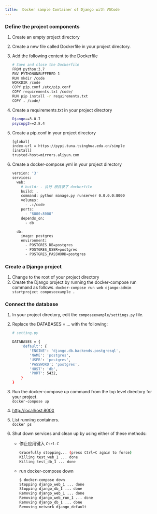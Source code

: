 ```yaml
---
title:  Docker sample Container of Django with VSCode
---
```



### Define the project components

1. Create an empty project directory
1. Create a new file called Dockerfile in your project directory.
1. Add the following content to the Dockerfile

    ```sh
    # Save and close the Dockerfile
    FROM python:3.7
    ENV PYTHONUNBUFFERED 1
    RUN mkdir /code
    WORKDIR /code
    COPY pip.conf /etc/pip.conf
    COPY requirements.txt /code/
    RUN pip install -r requirements.txt
    COPY . /code/
    ```

1. Create a requirements.txt in your project directory

    ```sh
    Django==3.0.7
    psycopg2==2.8.4
    ```

1. Create a pip.conf in your project directory

    ```sh
    [global]
    index-url = https://pypi.tuna.tsinghua.edu.cn/simple
    [install]
    trusted-host=mirrors.aliyun.com
    ```

1. Create a docker-compose.yml in your project directory

    ```sh
    version: '3'
    services:
      web:
        # build: . 执行 根目录下 dockerfile
        build: .
        command: python manage.py runserver 0.0.0.0:8000
        volumes:
          - .:/code
        ports:
          - "8000:8000"
        depends_on:
          - db

      db:
        image: postgres
        environment:
          - POSTGRES_DB=postgres
          - POSTGRES_USER=postgres
          - POSTGRES_PASSWORD=postgres
    ```

### Create a Django project

1. Change to the root of your project directory  
1. Create the Django project by running the docker-compose run command as follows.
`docker-compose run web django-admin startproject composeexample .`

### Connect the database

1. In your project directory, edit the `composeexample/settings.py` file.
1. Replace the DATABASES = ... with the following:

    ```sh
    # setting.py

    DATABASES = {
        'default': {
            'ENGINE': 'django.db.backends.postgresql',
            'NAME': 'postgres',
            'USER': 'postgres',
            'PASSWORD': 'postgres',
            'HOST': 'db',
            'PORT': 5432,
        }
    }
    ```

1. Run the docker-compose up command from the top level directory for your project.  
`docker-compose up`  
1. <http://localhost:8000>  
1. List running containers.  
`docker ps`  
1. Shut down services and clean up by using either of these methods:

   - 停止应用键入 `Ctrl-C`

      ```sh
      Gracefully stopping... (press Ctrl+C again to force)
      Killing test_web_1 ... done
      Killing test_db_1 ... done
      ```

   - run docker-compose down

      ```sh
      $ docker-compose down
      Stopping django_web_1 ... done
      Stopping django_db_1 ... done
      Removing django_web_1 ... done
      Removing django_web_run_1 ... done
      Removing django_db_1 ... done
      Removing network django_default
      ```
